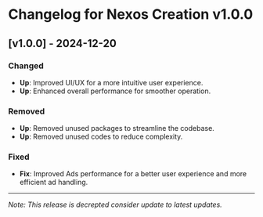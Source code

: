 # Changelog for Nexos Creation v1.0.0

## [v1.0.0] - 2024-12-20

### Changed

- **Up**: Improved UI/UX for a more intuitive user experience.
- **Up**: Enhanced overall performance for smoother operation.

### Removed

- **Up**: Removed unused packages to streamline the codebase.
- **Up**: Removed unused codes to reduce complexity.

### Fixed

- **Fix**: Improved Ads performance for a better user experience and more efficient ad handling.

---

_Note: This release is decrepted consider update to latest updates._
